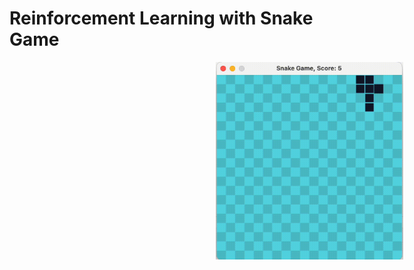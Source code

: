 # Reinforcement Learning with Snake Game

<div style="width: 100vw; text-align: center">
    <img src="demo-recording.gif" alt="demo" width="300" style="display: block; margin: auto">
</div>
